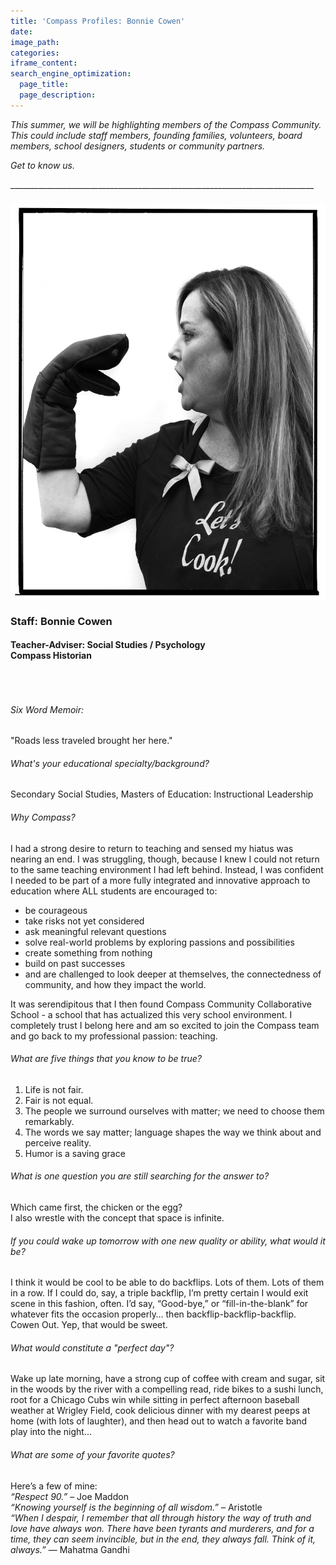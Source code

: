 ```yaml
---
title: 'Compass Profiles: Bonnie Cowen'
date:
image_path:
categories:
iframe_content:
search_engine_optimization:
  page_title:
  page_description:
---
```


*This summer, we will be highlighting members of the Compass Community.&nbsp; This could include staff members, founding families, volunteers, board members, school designers, students or community partners.*

*Get to know us.*

\_\_\_\_\_\_\_\_\_\_\_\_\_\_\_\_\_\_\_\_\_\_\_\_\_\_\_\_\_\_\_\_\_\_\_\_\_\_\_\_\_\_\_\_\_\_\_\_\_\_\_\_\_\_\_\_\_\_\_\_\_\_\_\_\_\_\_\_\_\_\_\_\_\_\_\_

### ![](/assets/images/bonnie005.png)

### Staff: Bonnie Cowen

#### Teacher-Adviser: Social Studies / Psychology<br>Compass Historian

###### &nbsp;

###### Six Word Memoir:&nbsp;

"Roads less traveled brought her here."

###### What's your educational specialty/background?

Secondary Social Studies, Masters of Education: Instructional Leadership

###### Why Compass?

I had a strong desire to return to teaching and sensed my hiatus was nearing an end. I was struggling, though, because I knew I could not return to the same teaching environment I had left behind. Instead, I was confident I needed to be part of a more fully integrated and innovative approach to education where ALL students are encouraged to:

* be courageous
* take risks not yet considered
* ask meaningful relevant questions
* solve real-world problems by exploring passions and possibilities
* create something from nothing
* build on past successes
* and are challenged to look deeper at themselves, the connectedness of community, and how they impact the world.

It was serendipitous that I then found Compass Community Collaborative School - a school that has actualized this very school environment. I completely trust I belong here and am so excited to join the Compass team and go back to my professional passion: teaching.

###### What are five things that you know to be true?

1. Life is not fair.
2. Fair is not equal.
3. The people we surround ourselves with matter; we need to choose them remarkably.
4. The words we say matter; language shapes the way we think about and perceive reality.
5. Humor is a saving grace

###### What is one question you are still searching for the answer to?

Which came first, the chicken or the egg?<br>I also wrestle with the concept that space is infinite.

###### If you could wake up tomorrow with one new quality or ability, what would it be?

I think it would be cool to be able to do backflips. Lots of them. Lots of them in a row. If I could do, say, a triple backflip, I’m pretty certain I would exit scene in this fashion, often. I’d say, “Good-bye,” or “fill-in-the-blank” for whatever fits the occasion properly… then backflip-backflip-backflip. Cowen Out. Yep, that would be sweet.

###### What would constitute a "perfect day"?

Wake up late morning, have a strong cup of coffee with cream and sugar, sit in the woods by the river with a compelling read, ride bikes to a sushi lunch, root for a Chicago Cubs win while sitting in perfect afternoon baseball weather at Wrigley Field, cook delicious dinner with my dearest peeps at home (with lots of laughter), and then head out to watch a favorite band play into the night...

###### What are some of your favorite quotes?

Here’s a few of mine:<br>*“Respect 90.”* – Joe Maddon<br>*“Knowing yourself is the beginning of all wisdom.”* – Aristotle<br>*“When I despair, I remember that all through history the way of truth and love have always won. There have been tyrants and murderers, and for a time, they can seem invincible, but in the end, they always fall. Think of it, always.”* ― Mahatma Gandhi

###### &nbsp;
